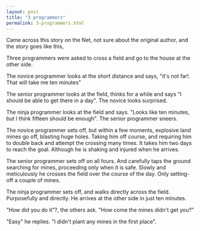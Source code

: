 ```yaml
---
layout: post
title: "3 programmers"
permalink: 3-programmers.html
---
```


Came across this story on the Net, not sure about the original
author, and the story goes like this,

Three programmers were asked to cross a field and go to the house
at the other side.

The novice programmer looks at the short distance and says,
"it's not far!. That will take me ten minutes"

The senior programmer looks at the field, thinks for a while and says
"I should be able to get there in a day".
The novice looks surprised.

The ninja programmer looks at the field and says.
"Looks like ten minutes, but I think fifteen should be enough".
The senior programmer sneers.

The novice programmer sets off, but within a few moments, explosive
land mines go off, blasting huge holes.  Taking him off course, and
requiring him to double back and attempt the crossing many times. It
takes him two days to reach the goal. Although he is shaking and
injured when he arrives.

The senior programmer sets off on all fours. And carefully taps
the ground searching for mines, proceeding only when it is safe.
Slowly and meticulously he crosses the field over the course of
the day. Only setting-off a couple of mines.

The ninja programmer sets off, and walks directly across the field.
Purposefully and directly. He arrives at the other side in just
ten minutes.

"How did you do it"?, the others ask. "How come the mines didn't get you?"

"Easy" he replies. "I didn't plant any mines in the first place".
